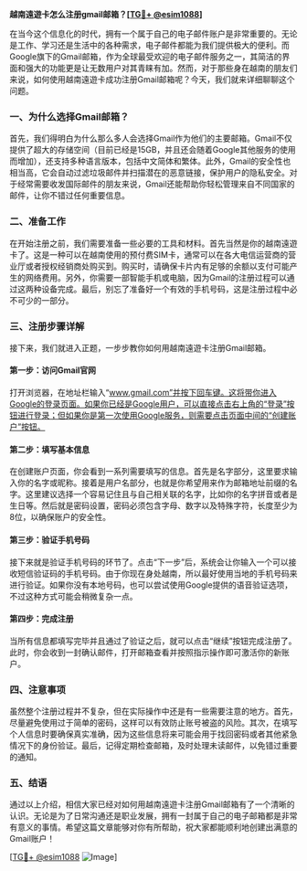 **越南遠遊卡怎么注册gmail邮箱？[[TG💪+ @esim1088](https://t.me/s/esim1088)]**

在当今这个信息化的时代，拥有一个属于自己的电子邮件账户是非常重要的。无论是工作、学习还是生活中的各种需求，电子邮件都能为我们提供极大的便利。而Google旗下的Gmail邮箱，作为全球最受欢迎的电子邮件服务之一，其简洁的界面和强大的功能更是让无数用户对其青睐有加。然而，对于那些身在越南的朋友们来说，如何使用越南遠遊卡成功注册Gmail邮箱呢？今天，我们就来详细聊聊这个问题。

### 一、为什么选择Gmail邮箱？

首先，我们得明白为什么那么多人会选择Gmail作为他们的主要邮箱。Gmail不仅提供了超大的存储空间（目前已经是15GB，并且还会随着Google其他服务的使用而增加），还支持多种语言版本，包括中文简体和繁体。此外，Gmail的安全性也相当高，它会自动过滤垃圾邮件并扫描潜在的恶意链接，保护用户的隐私安全。对于经常需要收发国际邮件的朋友来说，Gmail还能帮助你轻松管理来自不同国家的邮件，让你不错过任何重要信息。

### 二、准备工作

在开始注册之前，我们需要准备一些必要的工具和材料。首先当然是你的越南遠遊卡了。这是一种可以在越南使用的预付费SIM卡，通常可以在各大电信运营商的营业厅或者授权经销商处购买到。购买时，请确保卡片内有足够的余额以支付可能产生的网络费用。另外，你需要一部智能手机或电脑，因为Gmail的注册过程可以通过这两种设备完成。最后，别忘了准备好一个有效的手机号码，这是注册过程中必不可少的一部分。

### 三、注册步骤详解

接下来，我们就进入正题，一步步教你如何用越南遠遊卡注册Gmail邮箱。

#### 第一步：访问Gmail官网

打开浏览器，在地址栏输入“www.gmail.com”并按下回车键。这将带你进入Google的登录页面。如果你已经是Google用户，可以直接点击右上角的“登录”按钮进行登录；但如果你是第一次使用Google服务，则需要点击页面中间的“创建账户”按钮。

#### 第二步：填写基本信息

在创建账户页面，你会看到一系列需要填写的信息。首先是名字部分，这里要求输入你的名字或昵称。接着是用户名部分，也就是你希望用来作为邮箱地址前缀的名字。这里建议选择一个容易记住且与自己相关联的名字，比如你的名字拼音或者是生日等。然后就是密码设置，密码必须包含字母、数字以及特殊字符，长度至少为8位，以确保账户的安全性。

#### 第三步：验证手机号码

接下来就是验证手机号码的环节了。点击“下一步”后，系统会让你输入一个可以接收短信验证码的手机号码。由于你现在身处越南，所以最好使用当地的手机号码来进行验证。如果你没有本地号码，也可以尝试使用Google提供的语音验证选项，不过这种方式可能会稍微复杂一点。

#### 第四步：完成注册

当所有信息都填写完毕并且通过了验证之后，就可以点击“继续”按钮完成注册了。此时，你会收到一封确认邮件，打开邮箱查看并按照指示操作即可激活你的新账户。

### 四、注意事项

虽然整个注册过程并不复杂，但在实际操作中还是有一些需要注意的地方。首先，尽量避免使用过于简单的密码，这样可以有效防止账号被盗的风险。其次，在填写个人信息时要确保真实准确，因为这些信息将来可能会用于找回密码或者其他紧急情况下的身份验证。最后，记得定期检查邮箱，及时处理未读邮件，以免错过重要的通知。

### 五、结语

通过以上介绍，相信大家已经对如何用越南遠遊卡注册Gmail邮箱有了一个清晰的认识。无论是为了日常沟通还是职业发展，拥有一封属于自己的电子邮箱都是非常有意义的事情。希望这篇文章能够对你有所帮助，祝大家都能顺利地创建出满意的Gmail账户！

[[TG💪+ @esim1088](https://t.me/s/esim1088) ![Image](https://i.postimg.cc/4NQfJmqS/Snipaste-2025-05-13-00-14-12.png)]
